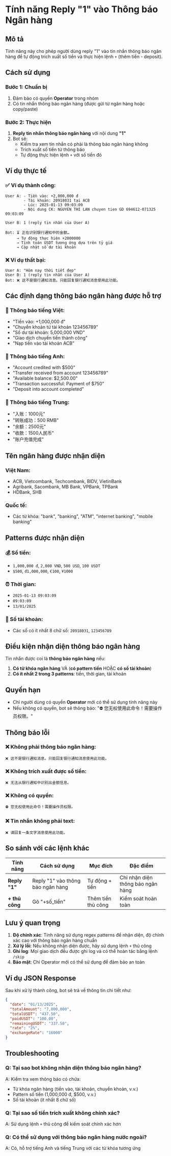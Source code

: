 # Tính năng Reply "1" vào Thông báo Ngân hàng

## Mô tả
Tính năng này cho phép người dùng reply "1" vào tin nhắn thông báo ngân hàng để tự động trích xuất số tiền và thực hiện lệnh `+` (thêm tiền - deposit).

## Cách sử dụng

### Bước 1: Chuẩn bị
1. Đảm bảo có quyền **Operator** trong nhóm
2. Có tin nhắn thông báo ngân hàng (được gửi từ ngân hàng hoặc copy/paste)

### Bước 2: Thực hiện
1. **Reply tin nhắn thông báo ngân hàng** với nội dung **"1"**
2. Bot sẽ:
   - Kiểm tra xem tin nhắn có phải là thông báo ngân hàng không
   - Trích xuất số tiền từ thông báo
   - Tự động thực hiện lệnh `+` với số tiền đó

## Ví dụ thực tế

### ✅ Ví dụ thành công:
```
User A: - Tiền vào: +2,000,000 đ
        - Tài khoản: 20918031 tại ACB
        - Lúc: 2025-01-13 09:03:09
        - Nội dung CK: NGUYEN THI LAN chuyen tien GD 694612-071325 09:03:09

User B: 1 (reply tin nhắn của User A)

Bot: ⏳ 正在识别银行通知中的金额…
     → Tự động thực hiện +2000000
     → Tính toán USDT tương ứng dựa trên tỷ giá
     → Cập nhật số dư tài khoản
```

### ❌ Ví dụ thất bại:
```
User A: "Hôm nay thời tiết đẹp"
User B: 1 (reply tin nhắn của User A)
Bot: ❌ 这不是银行通知消息。只能回复银行通知消息使用此功能。
```

## Các định dạng thông báo ngân hàng được hỗ trợ

### 🏦 Thông báo tiếng Việt:
- "Tiền vào: +1,000,000 đ"
- "Chuyển khoản từ tài khoản 123456789"
- "Số dư tài khoản: 5,000,000 VND"
- "Giao dịch chuyển tiền thành công"
- "Nạp tiền vào tài khoản ACB"

### 🏦 Thông báo tiếng Anh:
- "Account credited with $500"
- "Transfer received from account 123456789"
- "Available balance: $2,500.00"
- "Transaction successful: Payment of $750"
- "Deposit into account completed"

### 🏦 Thông báo tiếng Trung:
- "入账：1000元"
- "转账成功：500 RMB"
- "余额：2500元"
- "收款：1500人民币"
- "账户充值完成"

## Tên ngân hàng được nhận diện

### Việt Nam:
- ACB, Vietcombank, Techcombank, BIDV, VietinBank
- Agribank, Sacombank, MB Bank, VPBank, TPBank
- HDBank, SHB

### Quốc tế:
- Các từ khóa: "bank", "banking", "ATM", "internet banking", "mobile banking"

## Patterns được nhận diện

### 💰 Số tiền:
- `1,000,000 đ`, `2,000 VND`, `500 USD`, `100 USDT`
- `$500`, `đ1,000,000`, `€100`, `¥1000`

### ⏰ Thời gian:
- `2025-01-13 09:03:09`
- `09:03:09`
- `13/01/2025`

### 🏦 Số tài khoản:
- Các số có ít nhất 8 chữ số: `20918031`, `123456789`

## Điều kiện nhận diện thông báo ngân hàng

Tin nhắn được coi là **thông báo ngân hàng** nếu:

1. **Có từ khóa ngân hàng** VÀ (**có pattern tiền** HOẶC **có số tài khoản**)
2. **Có ít nhất 2 trong 3 patterns**: tiền, thời gian, tài khoản

## Quyền hạn
- Chỉ người dùng có quyền **Operator** mới có thể sử dụng tính năng này
- Nếu không có quyền, bot sẽ thông báo: "⛔ 您无权使用此命令！需要操作员权限。"

## Thông báo lỗi

### ❌ Không phải thông báo ngân hàng:
```
❌ 这不是银行通知消息。只能回复银行通知消息使用此功能。
```

### ❌ Không trích xuất được số tiền:
```
❌ 无法从银行通知中识别出金额信息。
```

### ❌ Không có quyền:
```
⛔ 您无权使用此命令！需要操作员权限。
```

### ❌ Tin nhắn không phải text:
```
❌ 请回复一条文字消息使用此功能。
```

## So sánh với các lệnh khác

| Tính năng | Cách sử dụng | Mục đích | Đặc điểm |
|-----------|--------------|----------|----------|
| **Reply "1"** | Reply "1" vào thông báo ngân hàng | Tự động + tiền | Chỉ nhận diện thông báo ngân hàng |
| **+ thủ công** | Gõ "+số_tiền" | Thêm tiền thủ công | Kiểm soát hoàn toàn |

## Lưu ý quan trọng

1. **Độ chính xác**: Tính năng sử dụng regex patterns để nhận diện, độ chính xác cao với thông báo ngân hàng chuẩn
2. **Xử lý lỗi**: Nếu không nhận diện được, hãy sử dụng lệnh `+` thủ công
3. **Ghi log**: Mọi giao dịch đều được ghi log và có thể hoàn tác bằng lệnh `/skip`
4. **Bảo mật**: Chỉ Operator mới có thể sử dụng để đảm bảo an toàn

## Ví dụ JSON Response
Sau khi xử lý thành công, bot sẽ trả về thông tin chi tiết như:
```json
{
  "date": "01/13/2025",
  "totalAmount": "7,000,000",
  "totalUSDT": "437.50",
  "paidUSDT": "100.00",
  "remainingUSDT": "337.50",
  "rate": "2%",
  "exchangeRate": "16000"
}
```

## Troubleshooting

### Q: Tại sao bot không nhận diện thông báo ngân hàng?
A: Kiểm tra xem thông báo có chứa:
- Từ khóa ngân hàng (tiền vào, tài khoản, chuyển khoản, v.v.)
- Pattern số tiền (1,000,000 đ, $500, v.v.)
- Số tài khoản (ít nhất 8 chữ số)

### Q: Tại sao số tiền trích xuất không chính xác?
A: Sử dụng lệnh `+` thủ công để kiểm soát chính xác hơn

### Q: Có thể sử dụng với thông báo ngân hàng nước ngoài?
A: Có, hỗ trợ tiếng Anh và tiếng Trung với các từ khóa tương ứng 